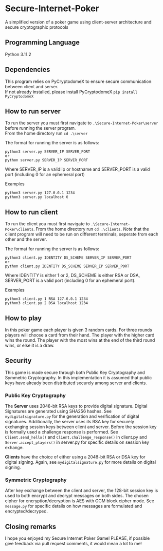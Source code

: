 # Secure-Internet-Poker
A simplified version of a poker game using client-server architecture and secure cryptographic protocols

## Programming Language
Python 3.11.2

## Dependencies
This program relies on PyCryptodomeX to ensure secure communication between client and server.  
If not already installed, please install PyCryptodomeX
```pip install PyCryptodomeX```

## How to run server
To run the server you must first navigate to ```.\Secure-Internet-Poker\server``` before running the server program.  
From the home directory run ```cd .\server```  
  
The format for running the server is as follows:  
```
python3 server.py SERVER_IP SERVER_PORT
or
python server.py SERVER_IP SERVER_PORT
```  

Where SERVER_IP is a valid ip or hostname and SERVER_PORT is a valid port (including 0 for an ephemeral port)  
  
Examples
```
python3 server.py 127.0.0.1 1234
python3 server.py localhost 0
```

## How to run client
To run the client you must first navigate to ```.\Secure-Internet-Poker\clients```. From the home directory run ```cd .\clients```. *Note* that the client program will need to be run on different terminals, seperate from each other and the server.  

The format for running the server is as follows:  
```
python3 client.py IDENTITY DS_SCHEME SERVER_IP SERVER_PORT
or
python client.py IDENTITY DS_SCHEME SERVER_IP SERVER_PORT
```

Where IDENTITY is either 1 or 2, DS_SCHEME is either RSA or DSA, SERVER_PORT is a valid port (including 0 for an ephemeral port).  

Examples
```
python3 client.py 1 RSA 127.0.0.1 1234
python3 client.py 2 DSA localhost 1234
```

## How to play

In this poker game each player is given 3 random cards. For three rounds players will choose a card from their hand. The player with the higher card wins the round. The player with the most wins at the end of the third round wins, or else it is a draw.

## Security

This game is made secure through both Public Key Cryptography and Symmetric Cryptography. In this implementation it is assumed that public keys have already been distributed securely among server and clients.

### Public Key Cryptography

The **Server** uses 2048-bit RSA keys to provide digital signature. Digital Signatures are generated using SHA256 hashes. See ```mydigitalsignature.py``` for the generation and verification of digital signatures. Additionally, the server uses its RSA key for securely exchanging session keys between client and server. Before the session key is formally used a challenge response is performed. See ```Client.send_hello()``` and ```Client.challenge_response()``` in client.py and ```Server.accept_players()``` in server.py for specific details on session key exhange.
  
**Clients** have the choice of either using a 2048-bit RSA or DSA key for digital signing. Again, see ```mydigitalsignature.py``` for more details on digital signing.

### Symmetric Cryptography

After key exchange between the client and server, the 128-bit session key is used to both encrypt and decrypt messages on both sides. The chosen cipher for encryption/decryption is AES with GCM block cipher mode. See ```message.py``` for specific details on how messages are formulated and encrypted/decryped.

## Closing remarks

I hope you enjoyed my Secure Internet Poker Game! PLEASE, if possible give feedback via pull request comments, it would mean a lot to me!